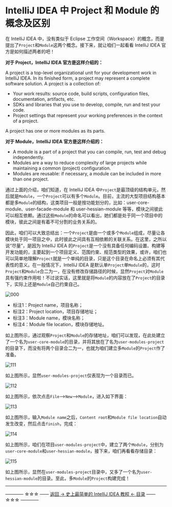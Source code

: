 # IntelliJ IDEA 中 Project 和 Module 的概念及区别

在 IntelliJ IDEA 中，没有类似于 Eclipse 工作空间（Workspace）的概念，而是提出了`Project`和`Module`这两个概念。接下来，就让咱们一起看看  IntelliJ IDEA 官方是如何描述两者的吧！

**对于 Project，IntelliJ IDEA 官方是这样介绍的：**

A project is a top-level organizational unit for your development work in IntelliJ IDEA. In its finished form, a project may represent a complete software solution. A project is a collection of:

 - Your work results: source code, build scripts, configuration files, documentation, artifacts, etc.
 - SDKs and libraries that you use to develop, compile, run and test your code.
 - Project settings that represent your working preferences in the context of a project.

A project has one or more modules as its parts.

**对于 Module，IntelliJ IDEA 官方是这样介绍的：**

 - A module is a part of a project that you can compile, run, test and debug independently.
 - Modules are a way to reduce complexity of large projects while maintaining a common (project) configuration.
 - Modules are reusable: if necessary, a module can be included in more than one project.

通过上面的介绍，咱们知道，在 IntelliJ IDEA 中`Project`是最顶级的结构单元，然后就是`Module`，一个`Project`可以有多个`Module`。目前，主流的大型项目结构基本都是多`Module`的结构，这类项目一般是按功能划分的，比如：user-core-module、user-facade-module 和 user-hessian-module 等等，模块之间彼此可以相互依赖。通过这些`Module`的命名可以看出，她们都是处于同一个项目中的模块，彼此之间是有着不可分割的业务关系的。

因此，咱们可以大致总结出：一个`Project`是由一个或多个`Module`组成，尽量让各模块处于同一项目之中，此时彼此之间具有互相依赖的关联关系。在这里，之所以说“尽量”，是因为 IntelliJ IDEA 的`Project`是一个没有具备任何编码设置、构建等开发功能的，主要起到一个项目定义、范围约束、规范类型的效果，或许，咱们也可以简单地理解`Project`就是一个单纯的目录，只是这个目录在命名上必须有其代表性的意义。在一般情况下，IntelliJ IDEA 是默认单`Project`单`Module`的，这时`Project`和`Module`合二为一，在没有修改存储路径的时候，显然`Project`对`Module`具有强约束作用啦！不过说实话，这里就是将`Module`的内容放在了`Project`的目录下，实际上还是`Module`自己约束自己。

![000](http://img.blog.csdn.net/20170323210056263)

 - 标注1：Project name，项目名称；
 - 标注2：Project location，项目存储地址；
 - 标注3：Module name，模块名称；
 - 标注4：Module file location，模块存储地址。

如上图所示，通过观察`Project`和`Module`的存储地址，咱们可以发现，在此处建立了一个名为`user-core-module`的目录，并将其放在了名为`user-modules-project`的目录下，而没有将两个目录合二为一，也就为咱们建立多`Module`的`Project`作了准备。

![111](http://img.blog.csdn.net/20170324141813495)

如上图所示，显然`user-modules-project`仅表现为一个目录而已。

![112](http://img.blog.csdn.net/20170324142750427)

如上图所示，依次点击`File`-->`New`-->`Module`，进入如下界面：

![113](http://img.blog.csdn.net/20170324142912494)

如上图所示，输入`Module name`之后，`Content root`和`Module file location`自动发生改变，然后点击`finish`，完成：

![114](http://img.blog.csdn.net/20170324143102028)

如上图所示，咱们在项目`user-modules-project`中，建立了两个`Module`，分别为`user-core-module`和`user-hessian-module`，接下来，咱们再看看存储目录：

![115](http://img.blog.csdn.net/20170324143556899)

如上图所示，显然在`user-modules-project`目录中，又多了一个名为`user-hessian-module`的目录。至此，多`Module`的`Project`构建完成！


----------
———— ☆☆☆ —— [返回 -> 史上最简单的 IntelliJ IDEA 教程 <- 目录](https://github.com/guobinhit/intellij-idea-tutorial/blob/master/README.md) —— ☆☆☆ ————
